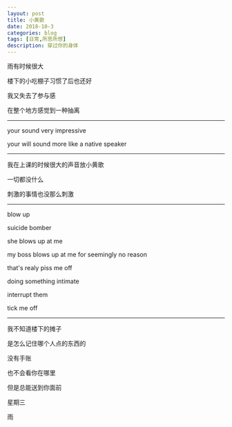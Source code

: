 ```yaml
---
layout: post
title: 小黄歌
date: 2018-10-3
categories: blog
tags: [日常,所思所想]
description: 穿过你的身体
---
```


雨有时候很大

楼下的小吃棚子习惯了后也还好

我又失去了参与感

在整个地方感觉到一种抽离

------

your sound very impressive

your will sound more like a native speaker

------

我在上课的时候很大的声音放小黄歌

一切都没什么

刺激的事情也没那么刺激

------

blow up

suicide bomber

she blows up at me

my boss blows up at me for seemingly no reason

that's realy piss me off

doing something intimate

interrupt them

tick me off

------

我不知道楼下的摊子

是怎么记住哪个人点的东西的

没有手账

也不会看你在哪里

但是总能送到你面前

星期三

雨


